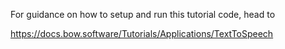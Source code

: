 For guidance on how to setup and run this tutorial code, head to

https://docs.bow.software/Tutorials/Applications/TextToSpeech

